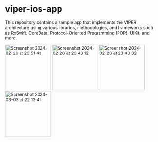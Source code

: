 # viper-ios-app
This repository contains a sample app that implements the VIPER architecture using various libraries, methodologies, and frameworks such as RxSwift, CoreData, Protocol-Oriented Programming (POP), UIKit, and more.

<img width="150" alt="Screenshot 2024-02-26 at 23 51 43" src="https://github.com/RavanSA/viper-ios-app/assets/58227337/bfafa09e-256d-4220-bbd4-ebc03eef08cc">
<img width="150" alt="Screenshot 2024-02-26 at 23 43 12" src="https://github.com/RavanSA/viper-ios-app/assets/58227337/d58cfeb0-a9f8-4304-ba9c-586cc5b4e726">
<img width="150" alt="Screenshot 2024-02-26 at 23 43 32" src="https://github.com/RavanSA/viper-ios-app/assets/58227337/a96840b7-907b-4d1a-8651-997029bbacb6">
<img width="150" alt="Screenshot 2024-03-03 at 22 13 41" src="https://github.com/RavanSA/viper-architecture-ios/assets/58227337/665fd794-ae4c-4e1a-b25e-17ed02826a37">
